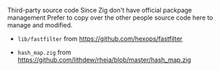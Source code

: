 Third-party source code
Since Zig don't have official packpage management
Prefer to copy over the other people source code here to manage and modified.

* `lib/fastfilter` from https://github.com/hexops/fastfilter

* `hash_map.zig` from https://github.com/lithdew/rheia/blob/master/hash_map.zig

